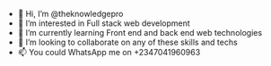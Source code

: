 - 👋 Hi, I’m @theknowledgepro
- 👀 I’m interested in Full stack web development
- 🌱 I’m currently learning Front end and back end web technologies
- 💞️ I’m looking to collaborate on any of these skills and techs
- 📫 You could WhatsApp me on +2347041960963

<!---
theknowledgepro/theknowledgepro is a ✨ special ✨ repository because its `README.md` (this file) appears on your GitHub profile.
You can click the Preview link to take a look at your changes.
--->
